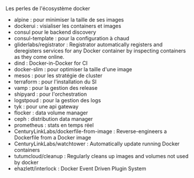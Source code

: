Les perles de l'écosystème docker

- alpine : pour minimiser la taille de ses images
- dockerui : visialiser les containers et images
- consul pour le backend discovery
- consul-template : pour la configuration à chaud
- gliderlabs/registrator : Registrator automatically registers and deregisters services for any Docker container by inspecting containers as they come online.
- dind : Docker-in-Docker for CI
- docker-slim :  pour optimiser la taille d'une image
- mesos : pour les stratégie de cluster
- terraform : pour l'installation du SI
- vamp : pour la gestion des release
- shipyard : pour l'orchestration
- logstpoud : pour la gestion des logs
- tyk : pour une api gateway
- flocker : data volume manager
- ceph : distribution data manager
- prometheus : stats en temps réel
- CenturyLinkLabs/dockerfile-from-image : Reverse-engineers a Dockerfile from a Docker image
- CenturyLinkLabs/watchtower : Automatically update running Docker containers
- tutumcloud/cleanup : Regularly cleans up images and volumes not used by docker
- ehazlett/interlock : Docker Event Driven Plugin System
